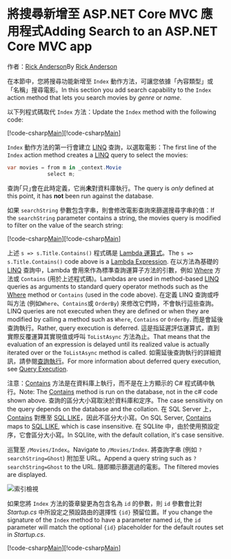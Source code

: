 # <a name="adding-search-to-an-aspnet-core-mvc-app"></a><span data-ttu-id="7fffb-101">將搜尋新增至 ASP.NET Core MVC 應用程式</span><span class="sxs-lookup"><span data-stu-id="7fffb-101">Adding Search to an ASP.NET Core MVC app</span></span>

<span data-ttu-id="7fffb-102">作者：[Rick Anderson](https://twitter.com/RickAndMSFT)</span><span class="sxs-lookup"><span data-stu-id="7fffb-102">By [Rick Anderson](https://twitter.com/RickAndMSFT)</span></span>

<span data-ttu-id="7fffb-103">在本節中，您將搜尋功能新增至 `Index` 動作方法，可讓您依據「內容類型」或「名稱」搜尋電影。</span><span class="sxs-lookup"><span data-stu-id="7fffb-103">In this section you add search capability to the `Index` action method that lets you search movies by *genre* or *name*.</span></span>

<span data-ttu-id="7fffb-104">以下列程式碼取代 `Index` 方法：</span><span class="sxs-lookup"><span data-stu-id="7fffb-104">Update the `Index` method with the following code:</span></span>
<!--
[!code-html[Main](../../tutorials/first-mvc-app/start-mvc/sample/MvcMovie/Views/Shared/_Layout.cshtml?highlight=7,31)]
-->

<span data-ttu-id="7fffb-105">[!code-csharp[Main](../../tutorials/first-mvc-app/start-mvc/sample/MvcMovie/Controllers/MoviesController.cs?name=snippet_1stSearch)]</span><span class="sxs-lookup"><span data-stu-id="7fffb-105">[!code-csharp[Main](../../tutorials/first-mvc-app/start-mvc/sample/MvcMovie/Controllers/MoviesController.cs?name=snippet_1stSearch)]</span></span>

<span data-ttu-id="7fffb-106">`Index` 動作方法的第一行會建立 [LINQ](http://msdn.microsoft.com/library/bb397926.aspx) 查詢，以選取電影：</span><span class="sxs-lookup"><span data-stu-id="7fffb-106">The first line of the `Index` action method creates a [LINQ](http://msdn.microsoft.com/library/bb397926.aspx) query to select the movies:</span></span>

```csharp
var movies = from m in _context.Movie
             select m;
```

<span data-ttu-id="7fffb-107">查詢｢只｣會在此時定義，它尚**未**對資料庫執行。</span><span class="sxs-lookup"><span data-stu-id="7fffb-107">The query is *only* defined at this point, it has **not** been run against the database.</span></span>

<span data-ttu-id="7fffb-108">如果 `searchString` 參數包含字串，則會修改電影查詢來篩選搜尋字串的值：</span><span class="sxs-lookup"><span data-stu-id="7fffb-108">If the `searchString` parameter contains a string, the movies query is modified to filter on the value of the search string:</span></span>

<span data-ttu-id="7fffb-109">[!code-csharp[Main](../../tutorials/first-mvc-app/start-mvc/sample/MvcMovie/Controllers/MoviesController.cs?name=snippet_SearchNull)]</span><span class="sxs-lookup"><span data-stu-id="7fffb-109">[!code-csharp[Main](../../tutorials/first-mvc-app/start-mvc/sample/MvcMovie/Controllers/MoviesController.cs?name=snippet_SearchNull)]</span></span>

<span data-ttu-id="7fffb-110">上述 `s => s.Title.Contains()` 程式碼是 [Lambda 運算式](http://msdn.microsoft.com/library/bb397687.aspx)。</span><span class="sxs-lookup"><span data-stu-id="7fffb-110">The `s => s.Title.Contains()` code above is a [Lambda Expression](http://msdn.microsoft.com/library/bb397687.aspx).</span></span> <span data-ttu-id="7fffb-111">在以方法為基礎的 [LINQ](http://msdn.microsoft.com/library/bb397926.aspx) 查詢中，Lambda 會用來作為標準查詢運算子方法的引數，例如 [Where](http://msdn.microsoft.com/library/system.linq.enumerable.where.aspx) 方法或 `Contains` (用於上述程式碼)。</span><span class="sxs-lookup"><span data-stu-id="7fffb-111">Lambdas are used in method-based [LINQ](http://msdn.microsoft.com/library/bb397926.aspx) queries as arguments to standard query operator methods such as the [Where](http://msdn.microsoft.com/library/system.linq.enumerable.where.aspx) method or `Contains` (used in the code above).</span></span> <span data-ttu-id="7fffb-112">在定義 LINQ 查詢或呼叫方法 (例如`Where`、`Contains`或 `OrderBy`) 來修改它們時，不會執行這些查詢。</span><span class="sxs-lookup"><span data-stu-id="7fffb-112">LINQ queries are not executed when they are defined or when they are modified by calling a method such as `Where`, `Contains`  or `OrderBy`.</span></span> <span data-ttu-id="7fffb-113">而是會延後查詢執行。</span><span class="sxs-lookup"><span data-stu-id="7fffb-113">Rather, query execution is deferred.</span></span>  <span data-ttu-id="7fffb-114">這是指延遲評估運算式，直到實際反覆運算其實現值或呼叫 `ToListAsync` 方法為止。</span><span class="sxs-lookup"><span data-stu-id="7fffb-114">That means that the evaluation of an expression is delayed until its realized value is actually iterated over or the `ToListAsync` method is called.</span></span> <span data-ttu-id="7fffb-115">如需延後查詢執行的詳細資訊，請參閱[查詢執行](http://msdn.microsoft.com/library/bb738633.aspx)。</span><span class="sxs-lookup"><span data-stu-id="7fffb-115">For more information about deferred query execution, see [Query Execution](http://msdn.microsoft.com/library/bb738633.aspx).</span></span>

<span data-ttu-id="7fffb-116">注意：[Contains](http://msdn.microsoft.com/library/bb155125.aspx) 方法是在資料庫上執行，而不是在上方顯示的 C# 程式碼中執行。</span><span class="sxs-lookup"><span data-stu-id="7fffb-116">Note: The [Contains](http://msdn.microsoft.com/library/bb155125.aspx) method is run on the database, not in the c# code shown above.</span></span> <span data-ttu-id="7fffb-117">查詢的區分大小寫取決於資料庫和定序。</span><span class="sxs-lookup"><span data-stu-id="7fffb-117">The case sensitivity on the query depends on the database and the collation.</span></span> <span data-ttu-id="7fffb-118">在 SQL Server 上，[Contains](http://msdn.microsoft.com/library/bb155125.aspx) 對應至 [SQL LIKE](http://msdn.microsoft.com/library/ms179859.aspx)，因此不區分大小寫。</span><span class="sxs-lookup"><span data-stu-id="7fffb-118">On SQL Server, [Contains](http://msdn.microsoft.com/library/bb155125.aspx) maps to [SQL LIKE](http://msdn.microsoft.com/library/ms179859.aspx), which is case insensitive.</span></span> <span data-ttu-id="7fffb-119">在 SQLlite 中，由於使用預設定序，它會區分大小寫。</span><span class="sxs-lookup"><span data-stu-id="7fffb-119">In SQLlite, with the default collation, it's case sensitive.</span></span>

<span data-ttu-id="7fffb-120">巡覽至 `/Movies/Index`。</span><span class="sxs-lookup"><span data-stu-id="7fffb-120">Navigate to `/Movies/Index`.</span></span> <span data-ttu-id="7fffb-121">將查詢字串 (例如 `?searchString=Ghost`) 附加至 URL。</span><span class="sxs-lookup"><span data-stu-id="7fffb-121">Append a query string such as `?searchString=Ghost` to the URL.</span></span> <span data-ttu-id="7fffb-122">隨即顯示篩選過的電影。</span><span class="sxs-lookup"><span data-stu-id="7fffb-122">The filtered movies are displayed.</span></span>

![索引檢視](../../tutorials/first-mvc-app/search/_static/ghost.png)

<span data-ttu-id="7fffb-124">如果您將 `Index` 方法的簽章變更為包含名為 `id` 的參數，則 `id` 參數會比對 *Startup.cs* 中所設定之預設路由的選擇性 `{id}` 預留位置。</span><span class="sxs-lookup"><span data-stu-id="7fffb-124">If you change the signature of the `Index` method to have a parameter named `id`, the `id` parameter will match the optional `{id}` placeholder for the default routes set in *Startup.cs*.</span></span>

<span data-ttu-id="7fffb-125">[!code-csharp[Main](../../tutorials/first-mvc-app/start-mvc/sample/MvcMovie/Startup.cs?highlight=5&name=snippet_1)]</span><span class="sxs-lookup"><span data-stu-id="7fffb-125">[!code-csharp[Main](../../tutorials/first-mvc-app/start-mvc/sample/MvcMovie/Startup.cs?highlight=5&name=snippet_1)]</span></span>